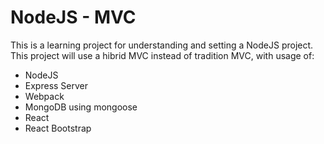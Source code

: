 # NodeJS - MVC

This is a learning project for understanding and setting a NodeJS project.
This project will use a hibrid MVC instead of tradition MVC, with usage of:

- NodeJS
- Express Server
- Webpack
- MongoDB using mongoose
- React
- React Bootstrap 
